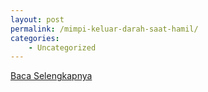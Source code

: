 ```yaml
---
layout: post
permalink: /mimpi-keluar-darah-saat-hamil/
categories:
    - Uncategorized
---
```


[Baca Selengkapnya](/08)